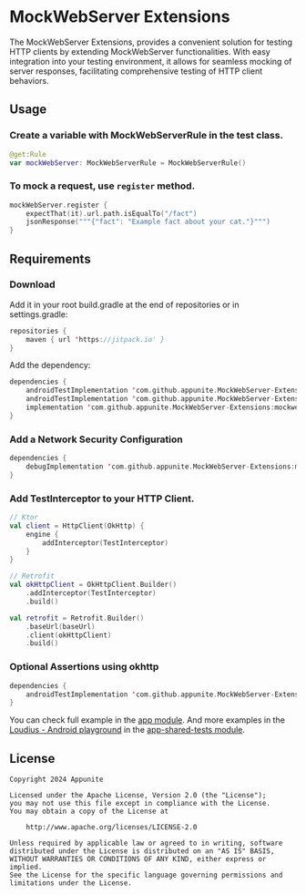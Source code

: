 # MockWebServer Extensions

The MockWebServer Extensions, provides a convenient solution for testing HTTP clients by extending MockWebServer functionalities. With easy integration into your testing environment, it allows for seamless mocking of server responses, facilitating comprehensive testing of HTTP client behaviors.

## Usage

### Create a variable with MockWebServerRule in the test class.

```kotlin
@get:Rule
var mockWebServer: MockWebServerRule = MockWebServerRule()
```

### To mock a request, use `register` method.

```kotlin
mockWebServer.register {
    expectThat(it).url.path.isEqualTo("/fact")
    jsonResponse("""{"fact": "Example fact about your cat."}""")
}
```

## Requirements

### Download

Add it in your root build.gradle at the end of repositories or in settings.gradle:
```kotlin
repositories {
    maven { url 'https://jitpack.io' }
}
```

Add the dependency:
```kotlin
dependencies {
    androidTestImplementation 'com.github.appunite.MockWebServer-Extensions:mockwebserver-extensions:0.3.0'
    androidTestImplementation 'com.github.appunite.MockWebServer-Extensions:mockwebserver-request:0.3.0'
    implementation 'com.github.appunite.MockWebServer-Extensions:mockwebserver-interceptor:0.3.0'
}
```

### Add a Network Security Configuration

```kotlin
dependencies {
    debugImplementation 'com.github.appunite.MockWebServer-Extensions:mockwebserver-allow-mocking:0.3.0'
}
```

### Add TestInterceptor to your HTTP Client.

```kotlin
// Ktor
val client = HttpClient(OkHttp) {
    engine {
        addInterceptor(TestInterceptor)
    }
}

// Retrofit
val okHttpClient = OkHttpClient.Builder()
    .addInterceptor(TestInterceptor)
    .build()

val retrofit = Retrofit.Builder()
    .baseUrl(baseUrl)
    .client(okHttpClient)
    .build()
```

### Optional Assertions using okhttp

```kotlin
dependencies {
    androidTestImplementation 'com.github.appunite.MockWebServer-Extensions:mockwebserver-assertions:0.3.0'
}
```


You can check full example in the [app module](https://github.com/appunite/MockWebServer/tree/main/app/src).
And more examples in the [Loudius - Android playground](https://github.com/appunite/Loudius) in the [app-shared-tests module](https://github.com/appunite/Loudius/tree/develop/app-shared-tests/src/main/java/com/appunite/loudius).

## License
```
Copyright 2024 Appunite

Licensed under the Apache License, Version 2.0 (the "License");
you may not use this file except in compliance with the License.
You may obtain a copy of the License at

    http://www.apache.org/licenses/LICENSE-2.0

Unless required by applicable law or agreed to in writing, software
distributed under the License is distributed on an "AS IS" BASIS,
WITHOUT WARRANTIES OR CONDITIONS OF ANY KIND, either express or implied.
See the License for the specific language governing permissions and
limitations under the License.
```
